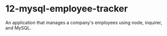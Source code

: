 # 12-mysql-employee-tracker
An application that manages a company's employees using node, inquirer, and MySQL.
